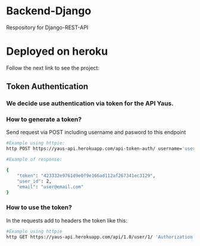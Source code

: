 # Backend-Django
Respository for Django-REST-API

# Deployed on heroku
Follow the next link to see the project:

[](https://yaus-api.herokuapp.com/)

## Token Authentication
### We decide use authentication via token for the API Yaus.

### How to generate a token?

Send request via POST including username and pasword to this endpoint

```bash
#Example using httpie: 
http POST https://yaus-api.herokuapp.com/api-token-auth/ username='username' password='password'

#Example of response:

{
    "token": "423332e9761d9e0f9e166ad112af267341ec3129",
    "user_id": 2,
    "email": "user@email.com"
}
```

### How to use the token?

In the requests add to headers the token like this:

```bash
#Example using httpie
http GET https://yaus-api.herokuapp.com/api/1.0/user/1/ 'Authorization: Token 4252a2e9761d9e0f9e166ad112af267341ec3129'
```
